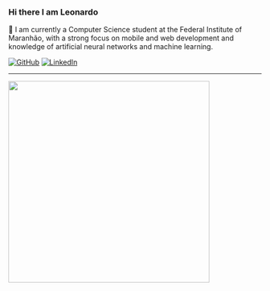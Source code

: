 ### Hi there I am Leonardo

🔭 I am currently a Computer Science student at the Federal Institute of Maranhão, with a strong focus on mobile and web development and knowledge of artificial neural networks and machine learning.

<div>
  <a href="https://github.com/leonardov31"><img src="https://img.shields.io/github/followers/leonardov31 .svg?label=GitHub&style=social" alt="GitHub"></a>
  <a href="https://www.linkedin.com/in/leonardo-viana-oliveira-771759182/"><img src="https://img.shields.io/badge/LinkedIn--_.svg?style=social&logo=linkedin" alt="LinkedIn"></a>	
</div>

<hr>

<div>
  <a href = "https://github.com/Leonardov31?tab=repositories"> 
    <img align = "left" src="https://github-readme-stats.vercel.app/api/top-langs/?username=leonardov31&layout=compact" width = "400">
  </a>
 </div>

